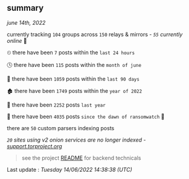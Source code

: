 
## summary
_june 14th, 2022_

currently tracking `104` groups across `150` relays & mirrors - _`55` currently online_ 📡

⏲ there have been `7` posts within the `last 24 hours`

🕓 there have been `115` posts within the `month of june`

📅 there have been `1059` posts within the `last 90 days`

🏚 there have been `1749` posts within the `year of 2022`

🚀 there have been `2252` posts `last year`

🦕 there have been `4035` posts `since the dawn of ransomwatch` 🐣

there are `50` custom parsers indexing posts

_`20` sites using v2 onion services are no longer indexed - [support.torproject.org](https://support.torproject.org/onionservices/v2-deprecation/)_

> see the project [README](https://github.com/jmousqueton/ransomwatch#readme) for backend technicals



Last update : _Tuesday 14/06/2022 14:38:38 (UTC)_


